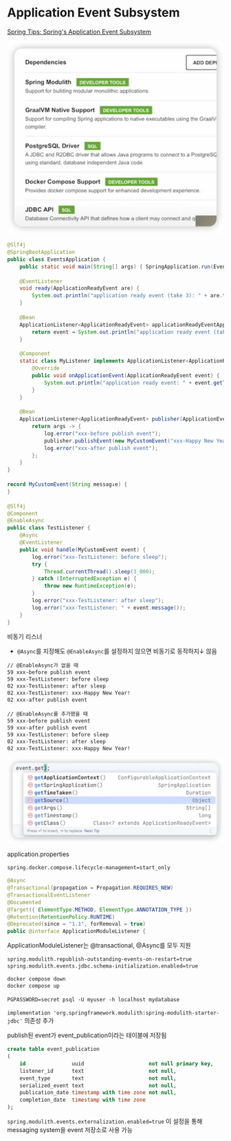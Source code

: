 # Application Event Subsystem

[Spring Tips: Spring's Application Event Subsystem](https://www.youtube.com/watch?v=5YdjBWSGtbE)

![image.png](../images/image.png)

```Java
@Slf4j
@SpringBootApplication
public class EventsApplication {
    public static void main(String[] args) { SpringApplication.run(EventsApplication.class, args); }
    
    @EventListener
    void ready(ApplicationReadyEvent are) {
        System.out.println("application ready event (take 3): " + are.toString());
    }

    @Bean
    ApplicationListener<ApplicationReadyEvent> applicationReadyEventApplicationListener) {
        return event → System.out.println("application ready event (take 2): " + event. getTimeTaken ().tostring());
    }
    
    @Component
    static class MyListener implements ApplicationListener‹ApplicationReadyEvent> {
        @Override
        public void onApplicationEvent(ApplicationReadyEvent event) {
            System.out.println("application ready event: " + event.getTimeTaken().toString()) ;
        }
    }        
    
	@Bean
	ApplicationListener<ApplicationReadyEvent> publisher(ApplicationEventPublisher publisher) {
		return args -> {
			log.error("xxx-before publish event");
			publisher.publishEvent(new MyCustomEvent("xxx-Happy New Year!"));
			log.error("xxx-after publish event");
		};
	}
}

record MyCustomEvent(String messag↓e) {
}

@Slf4j
@Component
@EnableAsync
public class TestListener {
    @Async
    @EventListener
    public void handle(MyCustomEvent event) {
        log.error("xxx-TestListener: before sleep");
        try {
            Thread.currentThread().sleep(3_000);
        } catch (InterruptedException e) {
            throw new RuntimeException(e);
        }
        log.error("xxx-TestListener: after sleep");
        log.error("xxx-TestListener: " + event.message());
    }
}
```

비동기 리스너
- `@Async`를 지정해도 `@EnableAsync`를 설정하지 않으면 비동기로 동작하지↓ 않음

```shell
// @EnableAsync가 없을 때
59 xxx-before publish event
59 xxx-TestListener: before sleep
02 xxx-TestListener: after sleep
02 xxx-TestListener: xxx-Happy New Year!
02 xxx-after publish event

// @EnableAsync를 추가했을 때
59 xxx-before publish event
59 xxx-after publish event
59 xxx-TestListener: before sleep
02 xxx-TestListener: after sleep
02 xxx-TestListener: xxx-Happy New Year!
```


![image_1.png](../images/image_1.png)

application.properties

```
spring.docker.compose.lifecycle-management=start_only
```

```Java
@Async
@Transactional(propagation = Propagation.REQUIRES_NEW)
@TransactionalEventListener
@Documented
@Target({ ElementType.METHOD, ElementType.ANNOTATION_TYPE })
@Retention(RetentionPolicy.RUNTIME)
@Deprecated(since = "1.1", forRemoval = true)
public @interface ApplicationModuleListener {
```
ApplicationModuleListener는 @transactional, @Async를 모두 지원

```
spring.modulith.republish-outstanding-events-on-restart=true
spring.modulith.events.jdbc.schema-initialization.enabled=true
```

```Shell
docker compose down
docker compose up

PGPASSWORD=secret psql -U myuser -h localhost mydatabase
```

`implementation 'org.springframework.modulith:spring-modulith-starter-jdbc'` 의존성 추가

publish된 event가 event_publication이라는 테이블에 저장됨
```SQL
create table event_publication
(
    id               uuid                     not null primary key,
    listener_id      text                     not null,
    event_type       text                     not null,
    serialized_event text                     not null,
    publication_date timestamp with time zone not null,
    completion_date  timestamp with time zone
);
```

`spring.modulith.events.externalization.enabled=true`
이 설정을 통해 messaging system을 event 저장소로 사용 가능